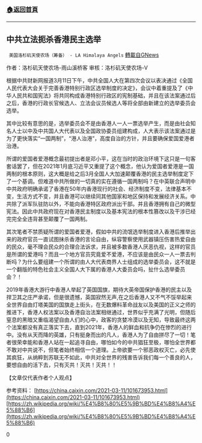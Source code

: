 ###  [:house:返回首頁](https://github.com/ourhimalayas/txt)
---

## 中共立法扼杀香港民主选举
` 美国洛杉矶天使农场（筹备） - LA Himalaya Angels` [轉載自GNews](https://gnews.org/zh-hans/968249/)

作者：洛杉矶天使农场-雨山溪桥客
审核：洛杉矶天使农场-V

根据中共财新网报道3月11日下午，中共全国人大在第四次会议以表决通过《全国人民代表大会关于完善香港特别行政区选举制度的决定》，会议中着重提及了《中华人民共和国宪法》将共同构成香港特别行政区的宪制基础，并且在该法案通过后之后，香港的行政长官候选人、立法会议员候选人等将全部由新建立的选举委员会选举。

其中比较有意思的是，选举委员会不是由香港人一人一票选举产生，而是由社会知名人士以中及中共国人大代表以及全国政协委员组建构成，人大表示该法案通过是为了更快落实“一国两制”，“港人治港”，高度自治的方针，并且要确保爱国爱港者治港。

所谓的爱国者爱港概念最初提出者是邓小平，这在当时的政治环境下这只是一句客套话罢了，但在2021年1月底习近平又重提了这个概念，他认为爱国者爱港是一国两制的根本原则，这大概是给之后3月全国人大加速颠覆香港的民主选举制度定下了一个基调。但难道中共所做的一切真的实在遵循一国两制吗？在中英联合声明中中共政府明确承诺了香港在50年内香港现行的社会、经济制度不变，法律基本不变，生活方式不变，并且香港可以继续同其他国家和地区保持和发展经济关系。中共除了派军队驻防以外，不能向香港特区政府派出干部。并且香港拥有自己的微型宪法。因此中共政府现在对香港民主制度以及基本宪法的根本性篡改以及干涉已经完完全全违背甚至颠覆了一国两制。

其次笔者不禁质疑所谓的爱国者爱港，假如中共的流氓选举制度进入香港后推举出来的政府官员一直试图抹杀香港的言论自由，纵容警察使用武器镇压伤害热爱自由的民众，毫不理会民众的合理合法诉求，并且被多数香港人厌恶仇视，这样的官员是所谓的爱港吗？而且一个地方官员究竟爱不爱港，不应该是由民众一人一票去判断吗？为什么要组建一个所谓的由人大代表商界人士组成的选举委员会，这不就是一个翻版的特色社会主义全国人大下属的香港人大委员会吗，扯什么选举委员会？！

2019年香港大游行中香港人举起了英国国旗，期待大英帝国保护香港的民主以及捍卫其之庄严承诺，但是很遗憾，英国寂然无声,在之后香港人又不气不馁举起来全世界自由灯塔美国的国旗走上街头，在无数爆料革命战友以及美国的正义之师的推进下，香港人权法案以及香港自治法案相继通过，世界似乎充满了光明，但随后窒息的黑暗又重临渴望自由人们的心中，政客的贪婪冷漠以及无知，导致最终这两个法案都没有真正落实下去，直到2021年，香港人的鲜血和抗争仍在惨烈的进行中。没有从天而降的英雄，只有挺身而出的凡人，香港人为了自由拼尽了一切！笔者很荣幸能和香港人站在一起追寻自由，哪怕如今的中共猖狂至极，哪怕全世界都不敢对中共说不，但笔者始终相信一个道理。上帝欲要一个邪恶政权灭亡，必先使其疯狂，从纳粹到苏联无不如此，中共对全世界的残害告诉我们每一个善良的人，要想自由的活下去，只有灭共！灭共！灭共！！

【文章仅代表作者个人观点】

参考资料：
[https://china.caixin.com/2021-03-11/101673953.html](https://china.caixin.com/2021-03-11/101673953.html)
[https://zh.wikipedia.org/wiki/%E4%B8%80%E5%9B%BD%E4%B8%A4%E5%88%B6](https://zh.wikipedia.org/wiki/%E4%B8%80%E5%9B%BD%E4%B8%A4%E5%88%B6)

0

